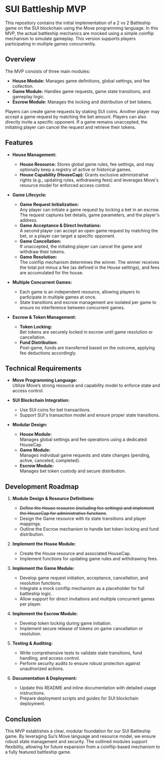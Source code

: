# SUI Battleship MVP

This repository contains the initial implementation of a 2 vs 2 Battleship game on the SUI blockchain using the Move programming language. In this MVP, the actual battleship mechanics are mocked using a simple coinflip mechanism to simulate gameplay. This version supports players participating in multiple games concurrently.

## Overview

The MVP consists of three main modules:
- **House Module:** Manages game definitions, global settings, and fee collection.
- **Game Module:** Handles game requests, game state transitions, and gameplay logic.
- **Escrow Module:** Manages the locking and distribution of bet tokens.

Players can create game requests by staking SUI coins. Another player may accept a game request by matching the bet amount. Players can also directly invite a specific opponent. If a game remains unaccepted, the initiating player can cancel the request and retrieve their tokens.

## Features

- **House Management:**
  - **House Resource:** Stores global game rules, fee settings, and may optionally keep a registry of active or historical games.
  - **House Capability (HouseCap):** Grants exclusive administrative rights (e.g., updating rules, withdrawing fees) and leverages Move's resource model for enforced access control.

- **Game Lifecycle:**
  - **Game Request Initialization:**  
    Any player can initiate a game request by locking a bet in an escrow. The request captures bet details, game parameters, and the player's address.
  - **Game Acceptance & Direct Invitations:**  
    A second player can accept an open game request by matching the bet, or a player can target a specific opponent.
  - **Game Cancellation:**  
    If unaccepted, the initiating player can cancel the game and withdraw their tokens.
  - **Game Resolution:**  
    The coinflip mechanism determines the winner. The winner receives the total pot minus a fee (as defined in the House settings), and fees are accumulated for the house.

- **Multiple Concurrent Games:**
  - Each game is an independent resource, allowing players to participate in multiple games at once.
  - State transitions and escrow management are isolated per game to ensure no interference between concurrent games.

- **Escrow & Token Management:**
  - **Token Locking:**  
    Bet tokens are securely locked in escrow until game resolution or cancellation.
  - **Fund Distribution:**  
    Post-game, funds are transferred based on the outcome, applying fee deductions accordingly.

## Technical Requirements

- **Move Programming Language:**  
  Utilize Move’s strong resource and capability model to enforce state and access control.
  
- **SUI Blockchain Integration:**  
  - Use SUI coins for bet transactions.
  - Support SUI's transaction model and ensure proper state transitions.

- **Modular Design:**  
  - **House Module:**  
    Manages global settings and fee operations using a dedicated HouseCap.
  - **Game Module:**  
    Manages individual game requests and state changes (pending, active, canceled, completed).
  - **Escrow Module:**  
    Manages bet token custody and secure distribution.

## Development Roadmap

1. **Module Design & Resource Definitions:**
   - ~~Define the House resource (including fee settings) and implement the HouseCap for administrative functions~~.
   - Design the Game resource with its state transitions and player mappings.
   - Outline the Escrow mechanism to handle bet token locking and fund distribution.

2. **Implement the House Module:**
   - Create the House resource and associated HouseCap.
   - Implement functions for updating game rules and withdrawing fees.

3. **Implement the Game Module:**
   - Develop game request initiation, acceptance, cancellation, and resolution functions.
   - Integrate a mock coinflip mechanism as a placeholder for full battleship logic.
   - Allow support for direct invitations and multiple concurrent games per player.

4. **Implement the Escrow Module:**
   - Develop token locking during game initiation.
   - Implement secure release of tokens on game cancellation or resolution.

5. **Testing & Auditing:**
   - Write comprehensive tests to validate state transitions, fund handling, and access control.
   - Perform security audits to ensure robust protection against unauthorized actions.

6. **Documentation & Deployment:**
   - Update this README and inline documentation with detailed usage instructions.
   - Prepare deployment scripts and guides for SUI blockchain deployment.

## Conclusion

This MVP establishes a clear, modular foundation for our SUI Battleship game. By leveraging Sui’s Move language and resource model, we ensure robust state management and security. The outlined modules support flexibility, allowing for future expansion from a coinflip-based mechanism to a fully featured battleship game.

